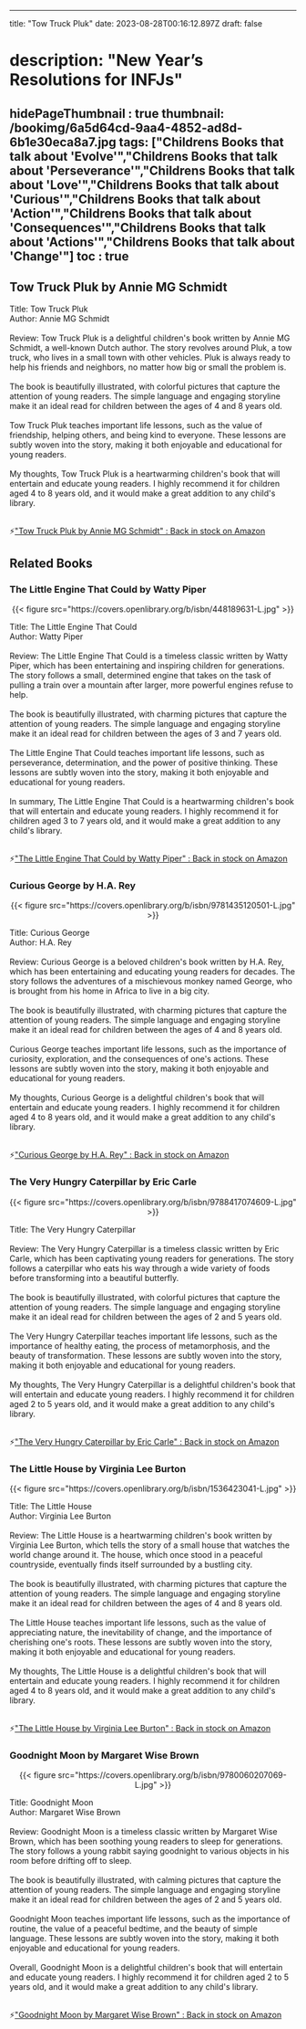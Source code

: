 
---
title: "Tow Truck Pluk"
date: 2023-08-28T00:16:12.897Z
draft: false
# description: "New Year’s Resolutions for INFJs"
hidePageThumbnail : true
thumbnail: /bookimg/6a5d64cd-9aa4-4852-ad8d-6b1e30eca8a7.jpg
tags: ["Childrens Books that talk about 'Evolve'","Childrens Books that talk about 'Perseverance'","Childrens Books that talk about 'Love'","Childrens Books that talk about 'Curious'","Childrens Books that talk about 'Action'","Childrens Books that talk about 'Consequences'","Childrens Books that talk about 'Actions'","Childrens Books that talk about 'Change'"]
toc : true
---
## Tow Truck Pluk by Annie MG Schmidt

Title: Tow Truck Pluk</br>
Author: Annie MG Schmidt</br></br>
Review: Tow Truck Pluk is a delightful children's book written by Annie MG Schmidt, a well-known Dutch author. The story revolves around Pluk, a tow truck, who lives in a small town with other vehicles. Pluk is always ready to help his friends and neighbors, no matter how big or small the problem is.</br></br>
The book is beautifully illustrated, with colorful pictures that capture the attention of young readers. The simple language and engaging storyline make it an ideal read for children between the ages of 4 and 8 years old.</br></br>
Tow Truck Pluk teaches important life lessons, such as the value of friendship, helping others, and being kind to everyone. These lessons are subtly woven into the story, making it both enjoyable and educational for young readers.</br></br>
My thoughts, Tow Truck Pluk is a heartwarming children's book that will entertain and educate young readers. I highly recommend it for children aged 4 to 8 years old, and it would make a great addition to any child's library.</br></br>

<p>⚡<a id="aflink" href="https://www.amazon.com/gp/search?ie=UTF8&tag=klayu00-20&linkCode=ur2&linkId=6639bed89a8ad8dd2705e40644eb43d3&camp=1789&creative=9325&index=books&keywords=Tow Truck Pluk by Annie MG Schmidt" class="one" target="_blank" title='"Tow Truck Pluk by Annie MG Schmidt" : Back in stock on Amazon'>"Tow Truck Pluk by Annie MG Schmidt" : Back in stock on Amazon</a></p>

## Related Books
### The Little Engine That Could by Watty Piper
<center>
{{< figure src="https://covers.openlibrary.org/b/isbn/448189631-L.jpg" >}}
</center>

Title: The Little Engine That Could</br>
Author: Watty Piper</br></br>
Review: The Little Engine That Could is a timeless classic written by Watty Piper, which has been entertaining and inspiring children for generations. The story follows a small, determined engine that takes on the task of pulling a train over a mountain after larger, more powerful engines refuse to help.</br></br>
The book is beautifully illustrated, with charming pictures that capture the attention of young readers. The simple language and engaging storyline make it an ideal read for children between the ages of 3 and 7 years old.</br></br>
The Little Engine That Could teaches important life lessons, such as perseverance, determination, and the power of positive thinking. These lessons are subtly woven into the story, making it both enjoyable and educational for young readers.</br></br>
In summary, The Little Engine That Could is a heartwarming children's book that will entertain and educate young readers. I highly recommend it for children aged 3 to 7 years old, and it would make a great addition to any child's library.</br></br>

<p>⚡<a id="aflink" href="https://www.amazon.com/gp/search?ie=UTF8&tag=klayu00-20&linkCode=ur2&linkId=6639bed89a8ad8dd2705e40644eb43d3&camp=1789&creative=9325&index=books&keywords=The Little Engine That Could by Watty Piper" class="one" target="_blank" title='"The Little Engine That Could by Watty Piper" : Back in stock on Amazon'>"The Little Engine That Could by Watty Piper" : Back in stock on Amazon</a></p>

### Curious George by H.A. Rey
<center>
{{< figure src="https://covers.openlibrary.org/b/isbn/9781435120501-L.jpg" >}}
</center>

Title: Curious George</br>
Author: H.A. Rey</br></br>
Review: Curious George is a beloved children's book written by H.A. Rey, which has been entertaining and educating young readers for decades. The story follows the adventures of a mischievous monkey named George, who is brought from his home in Africa to live in a big city.</br></br>
The book is beautifully illustrated, with charming pictures that capture the attention of young readers. The simple language and engaging storyline make it an ideal read for children between the ages of 4 and 8 years old.</br></br>
Curious George teaches important life lessons, such as the importance of curiosity, exploration, and the consequences of one's actions. These lessons are subtly woven into the story, making it both enjoyable and educational for young readers.</br></br>
My thoughts, Curious George is a delightful children's book that will entertain and educate young readers. I highly recommend it for children aged 4 to 8 years old, and it would make a great addition to any child's library.</br></br>

<p>⚡<a id="aflink" href="https://www.amazon.com/gp/search?ie=UTF8&tag=klayu00-20&linkCode=ur2&linkId=6639bed89a8ad8dd2705e40644eb43d3&camp=1789&creative=9325&index=books&keywords=Curious George by H.A. Rey" class="one" target="_blank" title='"Curious George by H.A. Rey" : Back in stock on Amazon'>"Curious George by H.A. Rey" : Back in stock on Amazon</a></p>

### The Very Hungry Caterpillar by Eric Carle
<center>
{{< figure src="https://covers.openlibrary.org/b/isbn/9788417074609-L.jpg" >}}
</center>

Title: The Very Hungry Caterpillar</br></br>
Review: The Very Hungry Caterpillar is a timeless classic written by Eric Carle, which has been captivating young readers for generations. The story follows a caterpillar who eats his way through a wide variety of foods before transforming into a beautiful butterfly.</br></br>
The book is beautifully illustrated, with colorful pictures that capture the attention of young readers. The simple language and engaging storyline make it an ideal read for children between the ages of 2 and 5 years old.</br></br>
The Very Hungry Caterpillar teaches important life lessons, such as the importance of healthy eating, the process of metamorphosis, and the beauty of transformation. These lessons are subtly woven into the story, making it both enjoyable and educational for young readers.</br></br>
My thoughts, The Very Hungry Caterpillar is a delightful children's book that will entertain and educate young readers. I highly recommend it for children aged 2 to 5 years old, and it would make a great addition to any child's library.</br></br>

<p>⚡<a id="aflink" href="https://www.amazon.com/gp/search?ie=UTF8&tag=klayu00-20&linkCode=ur2&linkId=6639bed89a8ad8dd2705e40644eb43d3&camp=1789&creative=9325&index=books&keywords=The Very Hungry Caterpillar by Eric Carle" class="one" target="_blank" title='"The Very Hungry Caterpillar by Eric Carle" : Back in stock on Amazon'>"The Very Hungry Caterpillar by Eric Carle" : Back in stock on Amazon</a></p>

### The Little House by Virginia Lee Burton
<center>
{{< figure src="https://covers.openlibrary.org/b/isbn/1536423041-L.jpg" >}}
</center>

Title: The Little House</br>
Author: Virginia Lee Burton</br></br>
Review: The Little House is a heartwarming children's book written by Virginia Lee Burton, which tells the story of a small house that watches the world change around it. The house, which once stood in a peaceful countryside, eventually finds itself surrounded by a bustling city.</br></br>
The book is beautifully illustrated, with charming pictures that capture the attention of young readers. The simple language and engaging storyline make it an ideal read for children between the ages of 4 and 8 years old.</br></br>
The Little House teaches important life lessons, such as the value of appreciating nature, the inevitability of change, and the importance of cherishing one's roots. These lessons are subtly woven into the story, making it both enjoyable and educational for young readers.</br></br>
My thoughts, The Little House is a delightful children's book that will entertain and educate young readers. I highly recommend it for children aged 4 to 8 years old, and it would make a great addition to any child's library.</br></br>

<p>⚡<a id="aflink" href="https://www.amazon.com/gp/search?ie=UTF8&tag=klayu00-20&linkCode=ur2&linkId=6639bed89a8ad8dd2705e40644eb43d3&camp=1789&creative=9325&index=books&keywords=The Little House by Virginia Lee Burton" class="one" target="_blank" title='"The Little House by Virginia Lee Burton" : Back in stock on Amazon'>"The Little House by Virginia Lee Burton" : Back in stock on Amazon</a></p>

### Goodnight Moon by Margaret Wise Brown
<center>
{{< figure src="https://covers.openlibrary.org/b/isbn/9780060207069-L.jpg" >}}
</center>

Title: Goodnight Moon</br>
Author: Margaret Wise Brown</br></br>
Review: Goodnight Moon is a timeless classic written by Margaret Wise Brown, which has been soothing young readers to sleep for generations. The story follows a young rabbit saying goodnight to various objects in his room before drifting off to sleep.</br></br>
The book is beautifully illustrated, with calming pictures that capture the attention of young readers. The simple language and engaging storyline make it an ideal read for children between the ages of 2 and 5 years old.</br></br>
Goodnight Moon teaches important life lessons, such as the importance of routine, the value of a peaceful bedtime, and the beauty of simple language. These lessons are subtly woven into the story, making it both enjoyable and educational for young readers.</br></br>
Overall, Goodnight Moon is a delightful children's book that will entertain and educate young readers. I highly recommend it for children aged 2 to 5 years old, and it would make a great addition to any child's library.</br></br>

<p>⚡<a id="aflink" href="https://www.amazon.com/gp/search?ie=UTF8&tag=klayu00-20&linkCode=ur2&linkId=6639bed89a8ad8dd2705e40644eb43d3&camp=1789&creative=9325&index=books&keywords=Goodnight Moon by Margaret Wise Brown" class="one" target="_blank" title='"Goodnight Moon by Margaret Wise Brown" : Back in stock on Amazon'>"Goodnight Moon by Margaret Wise Brown" : Back in stock on Amazon</a></p>
